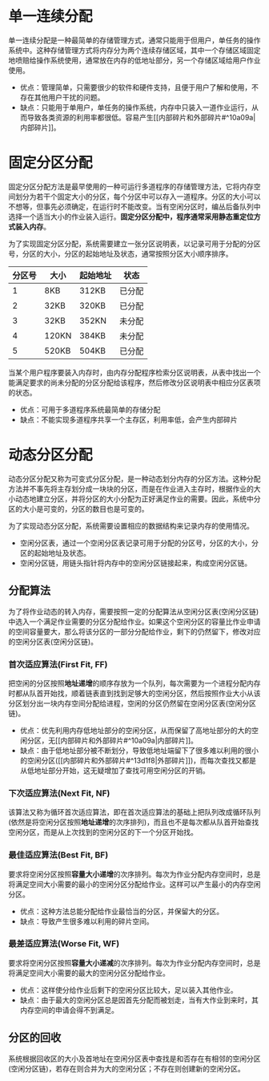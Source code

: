 # 单一连续分配
单一连续分配是一种最简单的存储管理方式，通常只能用于但用户，单任务的操作系统中。这种存储管理方式将内存分为两个连续存储区域，其中一个存储区域固定地喷赔给操作系统使用，通常放在内存的低地址部分，另一个存储区域给用户作业使用。

- 优点：管理简单，只需要很少的软件和硬件支持，且便于用户了解和使用，不存在其他用户干扰的问题。
- 缺点：只能用于单用户，单任务的操作系统，内存中只装入一道作业运行，从而导致各类资源的利用率都很低。容易产生[[内部碎片和外部碎片#^10a09a|内部碎片]]。

# 固定分区分配
固定分区分配方法是最早使用的一种可运行多道程序的存储管理方法，它将内存空间划分为若干个固定大小的分区，每个分区中可以存入一道程序。分区的大小可以不想等，但事先必须确定，在运行时不能改变。当有空闲分区时，编丛后备队列中选择一个适当大小的作业装入运行。**固定分区分配中，程序通常采用静态重定位方式装入内存**。

为了实现固定分区分配，系统需要建立一张分区说明表，以记录可用于分配的分区号，分区的大小，分区的起始地址及状态，通常按照分区大小顺序排序。

| 分区号 | 大小 | 起始地址 | 状态 |
| ---- | ---- | ----| ---- |
| 1 | 8KB | 312KB | 已分配 |
| 2 | 32KB | 320KB | 已分配 |
| 3 | 32KB | 352KN | 未分配 |
| 4 | 120KN | 384KB | 未分配 |
| 5 | 520KB | 504KB | 已分配 |

当某个用户程序要装入内存时，由内存分配程序检索分区说明表，从表中找出一个能满足要求的尚未分配的分区分配给该程序，然后修改分区说明表中相应分区表项的状态。

- 优点：可用于多道程序系统最简单的存储分配
- 缺点：不能实现多道程序共享一个主存区，利用率低，会产生内部碎片

# 动态分区分配
动态分区分配又称为可变式分区分配，是一种动态划分内存的分区方法。这种分配方法并不事先将主存划分成一块块的分区，而是在作业进入主存时，根据作业的大小动态地建立分区，并将分区的大小分配为正好满足作业的需要。因此，系统中分区的大小是可变的，分区的数目也是可变的。

为了实现动态分区分配，系统需要设置相应的数据结构来记录内存的使用情况。
- 空闲分区表，通过一个空闲分区表记录可用于分配的分区号，分区的大小，分区的起始地址及状态。
- 空闲分区链，用链头指针将内存中的空闲分区链接起来，构成空闲分区链。

## 分配算法
为了将作业动态的转入内存，需要按照一定的分配算法从空闲分区表(空闲分区链)中选入一个满足作业需要的分区分配给作业。如果这个空闲分区的容量比作业申请的空间容量要大，那么将该分区的一部分分配给作业，剩下的仍然留下，修改对应的空闲分区表(空闲分区链)。

### 首次适应算法(First Fit, FF)
把空闲的分区按照**地址递增**的顺序存放为一个队列，每次需要为一个进程分配内存时都从队首开始找，顺着链表直到找到足够大的空闲分区，然后按照作业大小从该分区划分出一块内存空间分配给进程，空闲的分区仍然留在空闲分区表(空闲分区链)。

- 优点：优先利用内存低地址部分的空闲分区，从而保留了高地址部分的大的空闲分区，无[[内部碎片和外部碎片#^10a09a|内部碎片]]。
- 缺点：由于低地址部分被不断划分，导致低地址端留下了很多难以利用的很小的空闲分区([[内部碎片和外部碎片#^13d1f8|外部碎片]])，而每次查找又都是从低地址部分开始，这无疑增加了查找可用空闲分区的开销。

### 下次适应算法(Next Fit, NF)
该算法又称为循环首次适应算法，即在首次适应算法的基础上把队列改成循环队列(依然是将空闲分区按照**地址递增**的次序排列)，而且也不是每次都从队首开始查找空闲分区，而是从上次找到的空闲分区的下一个分区开始找。

### 最佳适应算法(Best Fit, BF)
要求将空闲分区按照**容量大小递增**的次序排列。每次为作业分配内存空间时，总是将满足空间大小需要的最小的空闲分区分配给作业。这样可以产生最小的内存空闲分区。

- 优点：这种方法总能分配给作业最恰当的分区，并保留大的分区。
- 缺点：导致产生很多难以利用的碎片空间。

### 最差适应算法(Worse Fit, WF)
要求将空闲分区按照**容量大小递减**的次序排列。每次为作业分配内存空间时，总是将满足空间大小需要的最大的空闲分区分配给作业。

- 优点：这样使分给作业后剩下的空闲分区比较大，足以装入其他作业。
- 缺点：由于最大的空闲分区总是因首先分配而被划走，当有大作业到来时，其内存空间的申请会得不到满足。

## 分区的回收
系统根据回收区的大小及首地址在空闲分区表中查找是和否存在有相邻的空闲分区(空闲分区链)，若存在则合并为大的空闲分区；不存在则创建新的空闲分区。